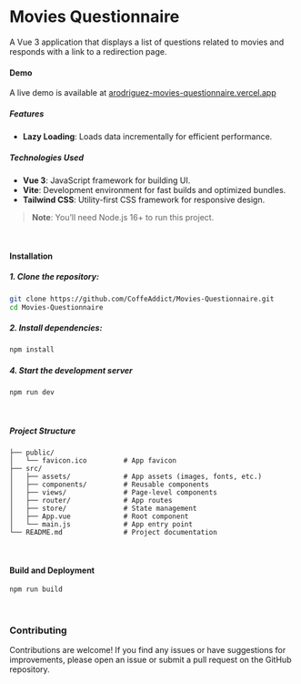 # Movies Questionnaire

A Vue 3 application that displays a list of questions related to movies and responds with a link to a redirection page.



#### Demo

A live demo is available at [arodriguez-movies-questionnaire.vercel.app](arodriguez-movies-questionnaire.vercel.app)


##### Features
- **Lazy Loading**: Loads data incrementally for efficient performance.

##### Technologies Used
- **Vue 3**: JavaScript framework for building UI.
- **Vite**: Development environment for fast builds and optimized bundles.
- **Tailwind CSS**: Utility-first CSS framework for responsive design.

> **Note**: You’ll need Node.js 16+ to run this project.

<br/>

#### Installation

##### 1. Clone the repository:
```bash
git clone https://github.com/CoffeAddict/Movies-Questionnaire.git
cd Movies-Questionnaire
```

##### 2. Install dependencies:
```bash
npm install
```

##### 4. Start the development server
```bash
npm run dev
```
<br/>

##### Project Structure
```
├── public/
│   └── favicon.ico         # App favicon
├── src/
│   ├── assets/             # App assets (images, fonts, etc.)
│   ├── components/         # Reusable components
│   ├── views/              # Page-level components
│   ├── router/             # App routes
│   ├── store/              # State management
│   ├── App.vue             # Root component
│   └── main.js             # App entry point
└── README.md               # Project documentation
```

<br/>

#### Build and Deployment
```bash
npm run build
```

<br/>

### Contributing

Contributions are welcome! If you find any issues or have suggestions for improvements, please open an issue or submit a pull request on the GitHub repository.